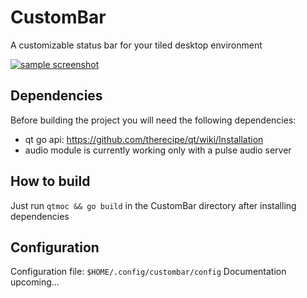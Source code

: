 # CustomBar

A customizable status bar for your tiled desktop environment

[![sample screenshot](https://i.imgur.com/5o7T9s0.png)](https://i.imgur.com/5o7T9s0.png)

## Dependencies

Before building the project you will need the following dependencies:
- qt go api: https://github.com/therecipe/qt/wiki/Installation
- audio module is currently working only with a pulse audio server

## How to build

Just run `qtmoc && go build` in the CustomBar directory after installing dependencies

## Configuration

Configuration file: `$HOME/.config/custombar/config`
Documentation upcoming...

